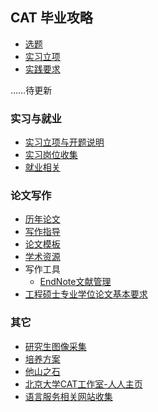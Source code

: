 ## CAT 毕业攻略

* [选题](subject-selection.md)
* [实习立项](intern-program-register.md)
* [实践要求](practice-requirements.md)

……待更新

### 实习与就业

* [实习立项与开题说明](intern-program.md)
* [实习岗位收集](https://github.com/PKUCATers/graduation-guide/issues/1)
* [就业相关](jobs.md)

### 论文写作

* [历年论文](https://pkucaters.github.io/CAT-thesis/)
* [写作指导](thesis-guide.md)
* [论文模板](thesis-template.md)
* [学术资源](resources.md)
* 写作工具
    * [EndNote文献管理](http://dbnav.lib.pku.edu.cn/content/endnote参考文献管理软件)
* [工程硕士专业学位论文基本要求](basic-requirements-of-master-of-engineering.md)

### 其它

* [研究生图像采集](http://www.ss.pku.edu.cn/index.php/education/edunotice/3918-预计2020年1月7月毕业研究生图像采集通知)
* [培养方案](plan.md)
* [他山之石](reference-for-CAT-major.md)
* [北京大学CAT工作室-人人主页](http://page.renren.com/600039077)
* [语言服务相关网站收集](https://blog.xulihang.me/collection-of-websites-about-language-service/)

